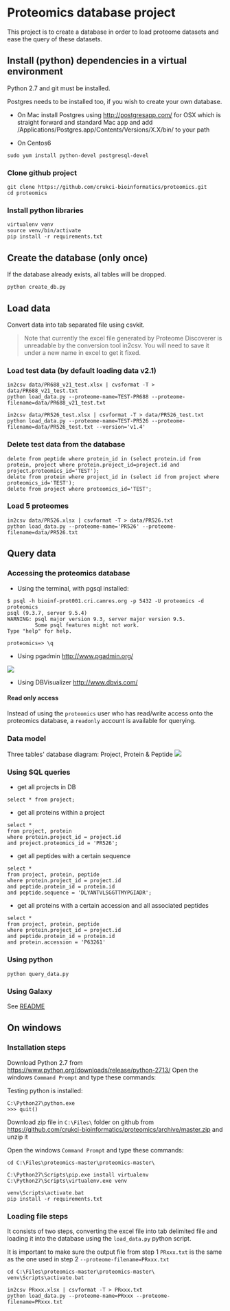 # Proteomics database project

This project is to create a database in order to load proteome datasets and ease the query of these datasets.


## Install (python) dependencies in a virtual environment

Python 2.7 and git must be installed.

Postgres needs to be installed too, if you wish to create your own database.

* On Mac install Postgres using http://postgresapp.com/ for OSX which is straight forward and standard Mac app and add /Applications/Postgres.app/Contents/Versions/X.X/bin/ to your path

* On Centos6

```
sudo yum install python-devel postgresql-devel
```

### Clone github project

```
git clone https://github.com/crukci-bioinformatics/proteomics.git
cd proteomics
```

### Install python libraries

```
virtualenv venv
source venv/bin/activate
pip install -r requirements.txt
```

## Create the database (only once)

If the database already exists, all tables will be dropped.

```
python create_db.py
```

## Load data

Convert data into tab separated file using csvkit.

> Note that currently the excel file generated by Proteome Discoverer is unreadable by the conversion tool in2csv. You will need to save it under a new name in excel to get it fixed.

### Load test data (by default loading data v2.1)

```
in2csv data/PR688_v21_test.xlsx | cvsformat -T > data/PR688_v21_test.txt
python load_data.py --proteome-name=TEST-PR688 --proteome-filename=data/PR688_v21_test.txt
```

```
in2csv data/PR526_test.xlsx | csvformat -T > data/PR526_test.txt
python load_data.py --proteome-name=TEST-PR526 --proteome-filename=data/PR526_test.txt --version='v1.4'
```

### Delete test data from the database

```
delete from peptide where protein_id in (select protein.id from protein, project where protein.project_id=project.id and project.proteomics_id='TEST');
delete from protein where project_id in (select id from project where proteomics_id='TEST');
delete from project where proteomics_id='TEST';
```

### Load 5 proteomes

```
in2csv data/PR526.xlsx | csvformat -T > data/PR526.txt
python load_data.py --proteome-name='PR526' --proteome-filename=data/PR526.txt
```

## Query data

### Accessing the proteomics database

- Using the terminal, with pgsql installed:

```
$ psql -h bioinf-prot001.cri.camres.org -p 5432 -U proteomics -d proteomics
psql (9.3.7, server 9.5.4)
WARNING: psql major version 9.3, server major version 9.5.
         Some psql features might not work.
Type "help" for help.

proteomics=> \q
```

-  Using pgadmin http://www.pgadmin.org/

![](docs/pgadmin.png)

- Using DBVisualizer http://www.dbvis.com/

#### Read only access

Instead of using the `proteomics` user who has read/write access onto the proteomics database, a `readonly` account is available for querying.

### Data model

Three tables' database diagram: Project, Protein & Peptide
![](docs/dbdiagram.png)

### Using SQL queries

* get all projects in DB
```
select * from project;
```
* get all proteins within a project
```
select *
from project, protein
where protein.project_id = project.id
and project.proteomics_id = 'PR526';
```
* get all peptides with a certain sequence
```
select *
from project, protein, peptide
where protein.project_id = project.id
and peptide.protein_id = protein.id
and peptide.sequence = 'DLYANTVLSGGTTMYPGIADR';
```
* get all proteins with a certain accession and all associated peptides
```
select *
from project, protein, peptide
where protein.project_id = project.id
and peptide.protein_id = protein.id
and protein.accession = 'P63261'
```

### Using python

```
python query_data.py
```

### Using Galaxy

See [README](galaxy_proteomics/README.md)

## On windows

### Installation steps

Download Python 2.7 from https://www.python.org/downloads/release/python-2713/
Open the windows `Command Prompt` and type these commands:

Testing python is installed:
```
C:\Python27\python.exe
>>> quit()
```

Download zip file in `C:\Files\` folder on github from https://github.com/crukci-bioinformatics/proteomics/archive/master.zip and unzip it

Open the windows `Command Prompt` and type these commands:
```
cd C:\Files\proteomics-master\proteomics-master\

C:\Python27\Scripts\pip.exe install virtualenv
C:\Python27\Scripts\virtualenv.exe venv

venv\Scripts\activate.bat
pip install -r requirements.txt
```

### Loading file steps

It consists of two steps, converting the excel file into tab delimited file and loading it into the database using the `load_data.py` python script.

It is important to make sure the output file from step 1 `PRxxx.txt` is the same as the one used in step 2 `--proteome-filename=PRxxx.txt`
```
cd C:\Files\proteomics-master\proteomics-master\
venv\Scripts\activate.bat

in2csv PRxxx.xlsx | csvformat -T > PRxxx.txt
python load_data.py --proteome-name=PRxxx --proteome-filename=PRxxx.txt
```
